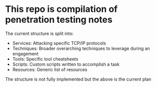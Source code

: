 # This repo is compilation of penetration testing notes

The current structure is split into:
- Services: Attacking specific TCP/IP protocols
- Techniques: Broader overarching techniques to leverage during an engagement
- Tools: Specific tool cheatsheets
- Scripts: Custom scripts written to accomplish a task
- Resources: Generic list of resources 

The structure is not fully implemented but the above is the current plan
